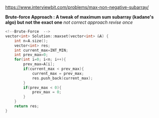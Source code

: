 https://www.interviewbit.com/problems/max-non-negative-subarray/

**Brute-force Approach : A tweak of maximum  sum subarray (kadane's algo) but not the exact one**
*not correct approach revise once*

```cpp
<!--Brute-Force  -->
vector<int> Solution::maxset(vector<int> &A) {
    int n=A.size();
    vector<int> res;
    int current_max=INT_MIN;
    int prev_max=0;
    for(int i=0; i<n; i++){
        prev_max=A[i];
        if(current_max < prev_max){
            current_max = prev_max;
            res.push_back(current_max);
        }
        if(prev_max < 0){
            prev_max = 0;
        }
    }
    return res;
}
```
